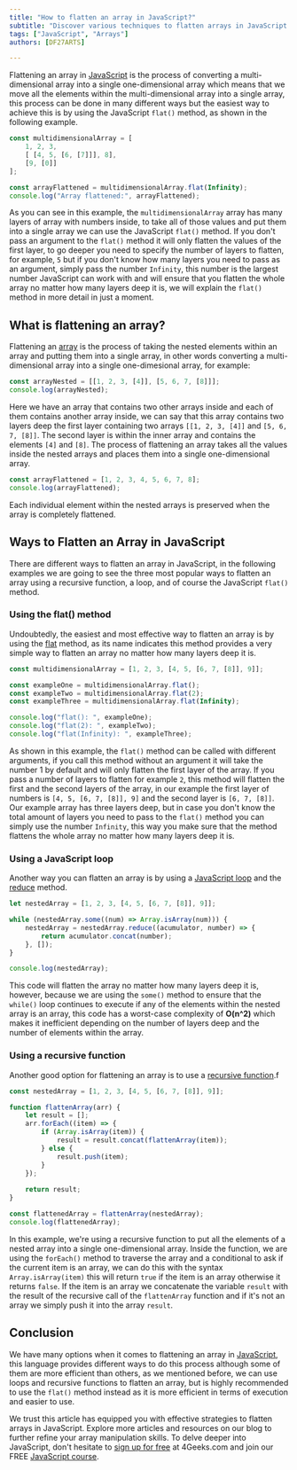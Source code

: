 ```yaml
---
title: "How to flatten an array in JavaScript?"
subtitle: "Discover various techniques to flatten arrays in JavaScript. Learn efficient methods to transform nested arrays into a single, flattened array."
tags: ["JavaScript", "Arrays"]
authors: [DF27ARTS]

---
```


Flattening an array in [JavaScript](https://4geeks.com/lesson/what-is-javascript-learn-to-code-in-javascript) is the process of converting a multi-dimensional array into a single one-dimensional array which means that we move all the elements within the multi-dimensional array into a single array, this process can be done in many different ways but the easiest way to achieve this is by using the JavaScript `flat()` method, as shown in the following example.

```js runable=true
const multidimensionalArray = [
    1, 2, 3,
    [ [4, 5, [6, [7]]], 8],
    [9, [0]]
];

const arrayFlattened = multidimensionalArray.flat(Infinity);
console.log("Array flattened:", arrayFlattened);
```

As you can see in this example, the `multidimensionalArray` array has many layers of array with numbers inside, to take all of those values and put them into a single array we can use the JavaScript `flat()` method. If you don't pass an argument to the `flat()` method it will only flatten the values of the first layer, to go deeper you need to specify the number of layers to flatten, for example, `5` but if you don't know how many layers you need to pass as an argument, simply pass the number `Infinity`, this number is the largest number JavaScript can work with and will ensure that you flatten the whole array no matter how many layers deep it is, we will explain the `flat()` method in more detail in just a moment.

## What is flattening an array? 

Flattening an [array](https://4geeks.com/lesson/what-is-an-array-define-array) is the process of taking the nested elements within an array and putting them into a single array, in other words converting a multi-dimensional array into a single one-dimesional array, for example:

```js runable=true
const arrayNested = [[1, 2, 3, [4]], [5, 6, 7, [8]]];
console.log(arrayNested);
```

Here we have an array that contains two other arrays inside and each of them contains another array inside, we can say that this array contains two layers deep the first layer containing two arrays `[[1, 2, 3, [4]]` and `[5, 6, 7, [8]]`. The second layer is within the inner array and contains the elements `[4]` and `[8]`. The process of flattening an array takes all the values inside the nested arrays and places them into a single one-dimensional array.

```js runable=true
const arrayFlattened = [1, 2, 3, 4, 5, 6, 7, 8];
console.log(arrayFlattened);
```

Each individual element within the nested arrays is preserved when the array is completely flattened.

## Ways to Flatten an Array in JavaScript

There are different ways to flatten an array in JavaScript, in the following examples we are going to see the three most popular ways to flatten an array using a recursive function, a loop, and of course the JavaScript `flat()` method.

### Using the flat() method

Undoubtedly, the easiest and most effective way to flatten an array is by using the [flat](https://developer.mozilla.org/en-US/docs/Web/JavaScript/Reference/Global_Objects/Array/flat) method, as its name indicates this method provides a very simple way to flatten an array no matter how many layers deep it is.

```js runable=true
const multidimensionalArray = [1, 2, 3, [4, 5, [6, 7, [8]], 9]];

const exampleOne = multidimensionalArray.flat();
const exampleTwo = multidimensionalArray.flat(2);
const exampleThree = multidimensionalArray.flat(Infinity);

console.log("flat(): ", exampleOne); 
console.log("flat(2): ", exampleTwo); 
console.log("flat(Infinity): ", exampleThree); 
```

As shown in this example, the `flat()` method can be called with different arguments, if you call this method without an argument it will take the number 1 by default and will only flatten the first layer of the array. If you pass a number of layers to flatten for example `2`, this method will flatten the first and the second layers of the array, in our example the first layer of numbers is `[4, 5, [6, 7, [8]], 9]` and the second layer is `[6, 7, [8]]`. Our example array has three layers deep, but in case you don't know the total amount of layers you need to pass to the `flat()` method you can simply use the number `Infinity`, this way you make sure that the method flattens the whole array no matter how many layers deep it is.

### Using a JavaScript loop

Another way you can flatten an array is by using a [JavaScript loop](https://4geeks.com/interactive-exercise/javascript-array-loops-exercises) and the [reduce](https://developer.mozilla.org/es/docs/Web/JavaScript/Reference/Global_Objects/Array/reduce) method.

```js runable=true
let nestedArray = [1, 2, 3, [4, 5, [6, 7, [8]], 9]];

while (nestedArray.some((num) => Array.isArray(num))) {
    nestedArray = nestedArray.reduce((acumulator, number) => {
        return acumulator.concat(number);
    }, []);
}

console.log(nestedArray);
```

This code will flatten the array no matter how many layers deep it is, however, because we are using the `some()` method to ensure that the `while()` loop continues to execute if any of the elements within the nested array is an array, this code has a worst-case complexity of **O(n^2)** which makes it inefficient depending on the number of layers deep and the number of elements within the array.

### Using a recursive function

Another good option for flattening an array is to use a [recursive function](https://developer.mozilla.org/en-US/docs/Glossary/Recursion).f

```js runable=true
const nestedArray = [1, 2, 3, [4, 5, [6, 7, [8]], 9]];

function flattenArray(arr) {
    let result = [];
    arr.forEach((item) => {
        if (Array.isArray(item)) {
            result = result.concat(flattenArray(item));
        } else {
            result.push(item);
        }
    });
  
    return result;
}

const flattenedArray = flattenArray(nestedArray);
console.log(flattenedArray);
```

In this example, we're using a recursive function to put all the elements of a nested array into a single one-dimensional array. Inside the function, we are using the `forEach()` method to traverse the array and a conditional to ask if the current item is an array, we can do this with the syntax `Array.isArray(item)` this will return `true` if the item is an array otherwise it returns `false`. If the item is an array we concatenate the variable `result` with the result of the recursive call of the `flattenArray` function and if it's not an array we simply push it into the array `result`.

## Conclusion

We have many options when it comes to flattening an array in [JavaScript](https://4geeks.com/lesson/what-is-javascript-learn-to-code-in-javascript), this language provides different ways to do this process although some of them are more efficient than others, as we mentioned before, we can use loops and recursive functions to flatten an array, but is highly recommended to use the `flat()` method instead as it is more efficient in terms of execution and easier to use.

We trust this article has equipped you with effective strategies to flatten arrays in JavaScript. Explore more articles and resources on our blog to further refine your array manipulation skills. To delve deeper into JavaScript, don't hesitate to [sign up for free](https://4geeks.com/pricing) at 4Geeks.com and join our FREE [JavaScript course](https://4geeks.com/start-coding-using-javascript).